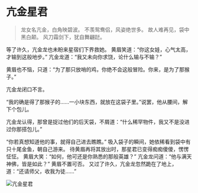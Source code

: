 # 亢金星君

> 龙女名亢金，白角映碧波。
> 不羡鸳鸯侣，风姿绝世多。
> 故人难再见，袋中黑白颠。
> 风刀霜剑下，犹自舞翩跹。

等了许久，亢金龙也未盼来星宿们下界救她。 黄眉笑道：“你这女娃，心气太高，才输到这般地步。” 亢金龙道：“我又未向你求饶，论什么输与不输？”

黄眉也不恼，只道：“为了那只放哨的鸡，你绝不会这般冒险。你来，是为了那猴子。”

亢金龙闭口不言。

“我的确是得了那猴子的……一小块东西，就放在这袋子里。”说罢，他从腰间，解下个包儿。

亢金龙认得，那曾是捉过他们的后天袋，不屑道：“什么稀罕物件，我又不是没进过你那搭包儿。”

“你若真想知道他的事，就得自己进去瞧瞧。” 吸入袋子的瞬间，她依稀看到袋中有只十尾金鱼，朝自己游来。 待黄眉再将其放出时，那星君已变得痴痴傻傻，愣愣怔怔。 黄眉大笑：“如何，他可还是你熟悉的那般英雄？” 亢金龙问道：“他与满天神佛，皆是如此？” 黄眉不置可否。 又过了许久，亢金龙忽然跪在了地上，道：“还请师父，收我为徒……”

![亢金星君](/image-20240828215807824.png)